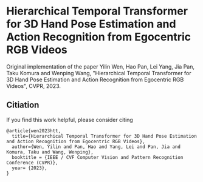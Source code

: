 # Hierarchical Temporal Transformer for 3D Hand Pose Estimation and Action Recognition from Egocentric RGB Videos


Original implementation of the paper Yilin Wen, Hao Pan, Lei Yang, Jia Pan, Taku Komura and Wenping Wang, "Hierarchical Temporal Transformer for 3D Hand Pose Estimation and Action Recognition from Egocentric RGB Videos", CVPR, 2023.  


 

## Citiation
If you find this work helpful, please consider citing
```
@article{wen2023htt,
  title={Hierarchical Temporal Transformer for 3D Hand Pose Estimation and Action Recognition from Egocentric RGB Videos},
  author={Wen, Yilin and Pan, Hao and Yang, Lei and Pan, Jia and Komura, Taku and Wang, Wenping},
  booktitle = {IEEE / CVF Computer Vision and Pattern Recognition Conference (CVPR)},
  year= {2023},
}
```
